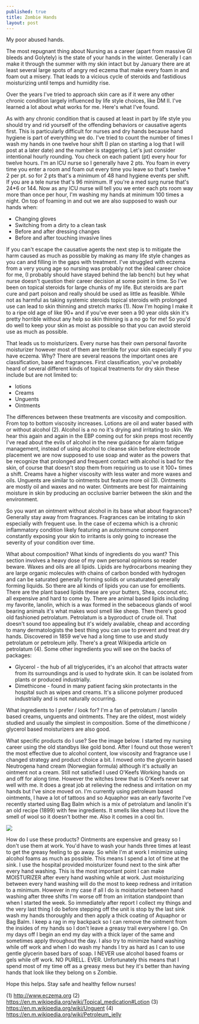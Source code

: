 ```yaml
---
published: true
title: Zombie Hands
layout: post
---
```

My poor abused hands.

The most repugnant thing about Nursing as a career (apart from massive GI bleeds and Golytely) is the state of your hands in the winter. Generally I can make it through the summer with my skin intact but by January there are at least several large spots of angry red eczema that make every foam in and foam out a misery. That leads to a vicious cycle of steroids and fastidious moisturizing until temps and humidity rise.

Over the years I've tried to approach skin care as if it were any other chronic condition largely influenced by life style choices, like DM II. I've learned a lot about what works for me. Here's what I've found.

As with any chronic condition that is caused at least in part by life style you should try and rid yourself of the offending behaviors or causative agents first. This is particularly difficult for nurses and dry hands because hand hygiene is part of everything we do. I've tried to count the number of times I wash my hands in one twelve hour shift (I plan on starting a log that I will post at a later date) and the number is staggering. Let's just consider intentional hourly rounding. You check on each patient (pt) every hour for twelve hours. I'm an ICU nurse so I generally have 2 pts. You foam in every time you enter a room and foam out every time you leave so that's twelve * 2 per pt. so for 2 pts that's a minimum of 48 hand hygiene events per shift. If you are a tele nurse that's 96 minimum. If you're a med surg nurse that's 24*6 or 144. Now as any ICU nurse will tell  you we enter each pts room way more than once per hour, I'm washing my hands at minimum 100 times a night. On top of foaming in and out we are also supposed to wash our hands when:

- Changing gloves
- Switching from a dirty to a clean task
- Before and after dressing changes
- Before and after touching invasive lines

If you can't escape the causative agents the next step is to mitigate the harm caused as much as possible by making as many life style changes as you can and filling in the gaps with treatment. I've struggled with eczema from a very young age so nursing was probably not the ideal career choice for me, (I probably should have stayed behind the lab bench) but hey what nurse doesn't question their career decision at some point in time. So I've been on topical steroids for large chunks of my life. But steroids are part cure and part poison and really should be used as little as feasible. While not as harmful as taking systemic steroids topical steroids with prolonged use can lead to skin thinning and stretch marks (1). Now I'm hoping I make it to a ripe old age of like 90+ and if you've ever seen a 90 year olds skin it's pretty horrible without any help so skin thinning is a no go for me! So you'd do well to keep your skin as moist as possible so that you can avoid steroid use as much as possible. 

That leads us to moisturizers. Every nurse has their own personal favorite moisturizer however most of them are terrible for your skin especially if you have eczema. Why? There are several reasons the important ones are classification, base and fragrances. First classification, you've probably heard of several different kinds of topical treatments for dry skin these include but are not limited to: 

- lotions
- Creams
- Unguents
- Ointments

The differences between these treatments are viscosity and composition. From top to bottom viscosity increases. Lotions are oil and water based with or without alcohol (2). Alcohol is a no no it's drying and irritating to skin. We hear this again and again in the EBP coming out for skin preps most recently I've read about the evils of alcohol in the new guidance for alarm fatigue management, instead of using alcohol to cleanse skin before electrode placement we are now supposed to use soap and water as the powers that be recognize that prolonged and frequent contact with alcohol is bad for the skin, of course that doesn't stop them from requiring us to use it 100+ times a shift. Creams have a higher viscosity with less water and more waxes and oils. Unguents are similar to ointments but feature more oil (3). Ointments are mostly oil and waxes and no water. Ointments are best for maintaining moisture in skin by producing an occlusive barrier between the skin and the environment. 

So you want an ointment without alcohol in its base what about fragrances? Generally stay away from fragrances. Fragrances can be irritating to skin especially with frequent use. In the case of eczema which is a chronic inflammatory condition likely featuring an autoimmune component constantly exposing your skin to irritants is only going to increase the severity of your condition over time.

What about composition? What kinds of ingredients do you want? This section involves a heavy dose of my own personal opinions so reader beware. Waxes and oils are all lipids. Lipids are hydrocarbons meaning they are large organic molecules with chains of carbon bonded with hydrogen and can be saturated generally forming solids or unsaturated generally forming liquids. So there are all kinds of lipids you can use for emollients. There are the plant based lipids these are your butters, Shea, coconut etc. all expensive and hard to come by. There are animal based lipids including my favorite, lanolin, which is a wax formed in the sebaceous glands of wool bearing animals it's what makes wool smell like sheep. Then there's good old fashioned petrolatum. Petrolatum is a byproduct of crude oil. That doesn't sound too appealing but it's widely available, cheap and according to many dermatologists the best thing you can use to prevent and treat dry hands. Discovered in 1859 we've had a long time to use and study petrolatum or petroleum jelly. There's a great Wikipedia article on petrolatum (4). Some other ingredients you will see on the backs of packages: 

- Glycerol - the hub of all triglycerides, it's an alcohol that attracts water from its surroundings and is used to hydrate skin. It can be isolated from plants or produced industrially.
- Dimethicone - found in many patient facing skin protectants in the hospital such as wipes and creams. It's a silicone polymer produced industrially and is not naturally occurring.

What ingredients to I prefer / look for? I'm a fan of petrolatum / lanolin based creams, unguents and ointments. They are the oldest, most widely studied and usually the simplest in composition. Some of the dimethicone / glycerol based moisturizers are also good. 

What specific products do I use? See the image below. I started my nursing career using the old standbys like gold bond. After I found out those weren't the most effective due to alcohol content, low viscosity and fragrance use I changed strategy and product choice a bit. I moved onto the glycerin based Neutrogena hand cream (Norwegian formula) although it's actually an ointment not a cream. Still not satisfied I used O'Keefs Working hands on and off for along time. However the witches brew that is O'Keefs never sat well with me. It does a great job at relieving the redness and irritation on my hands but I've since moved on. I'm currently using petroleum based ointments, I have a lot of tattoos and so Aquaphor was an early favorite I've recently started using Bag Balm which is a mix of petrolatum and lanolin it's an old recipe (1899) with few ingredients. It smells like sheep but I love the smell of wool so it doesn't bother me. Also it comes in a cool tin.

<img src="http://imgur.com/a/tyHgn">

How do I use these products? Ointments are expensive and greasy so I don't use them at work. You'd have to wash your hands three times at least to get the greasy feeling to go away. So while I'm at work I minimize using alcohol foams as much as possible. This means I spend a lot of time at the sink. I use the hospital provided moisturizer found next to the sink after every hand washing. This is the most important point I can make MOISTURIZER after every hand washing while at work. Just moisturizing between every hand washing will do the most to keep redness and irritation to a minimum. However in my case if all I do is moisturize between hand washing after three shifts I'm worse off from an irritation standpoint than when I started the week. So immediately after report I collect my things and the very last thing I do before stepping off the unit is stop by the last sink wash my hands thoroughly and then apply a thick coating of Aquaphor or Bag Balm. I keep a rag in my backpack so I can remove the ointment from the insides of my hands so I don't leave a greasy trail everywhere I go. On my days off I begin an end my day with a thick layer of the same and sometimes apply throughout the day. I also try to minimize hand washing while off work and when I do wash my hands I try as hard as I can to use gentle glycerin based bars of soap. I NEVER use alcohol based foams or gels while off work. NO PURELL. EVER. Unfortunately this means that I spend most of my time off as a greasy mess but hey it's better than having hands that look like they belong on s Zombie. 

Hope this helps. Stay safe and healthy fellow nurses!

(1) http://www.eczema.org
(2) https://en.m.wikipedia.org/wiki/Topical_medication#Lotion
(3) https://en.m.wikipedia.org/wiki/Unguent
(4) https://en.m.wikipedia.org/wiki/Petroleum_jelly